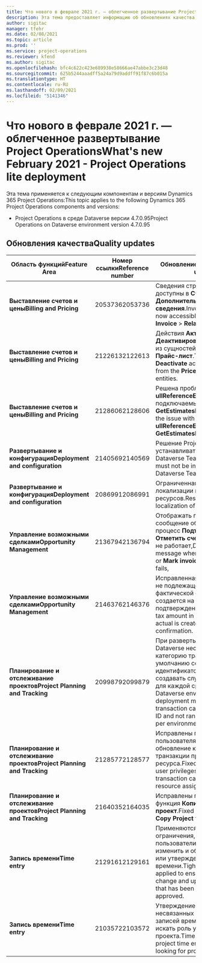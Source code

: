 ```yaml
---
title: Что нового в феврале 2021 г. — облегченное развертывание Project Operations
description: Эта тема предоставляет информацию об обновлениях качества, доступных в облегченном развертывании Project Operations выпуска за февраль 2021 г.
author: sigitac
manager: tfehr
ms.date: 02/08/2021
ms.topic: article
ms.prod: ''
ms.service: project-operations
ms.reviewer: kfend
ms.author: sigitac
ms.openlocfilehash: bfc4c622c423e689938e58666ae47abbe3c23d48
ms.sourcegitcommit: 625b5244aaadff5a24a79d9addff91f87c6b015a
ms.translationtype: HT
ms.contentlocale: ru-RU
ms.lasthandoff: 02/09/2021
ms.locfileid: "5141346"
---
```

# <a name="whats-new-february-2021---project-operations-lite-deployment"></a><span data-ttu-id="f00d7-103">Что нового в феврале 2021 г. — облегченное развертывание Project Operations</span><span class="sxs-lookup"><span data-stu-id="f00d7-103">What's new February 2021 - Project Operations lite deployment</span></span>

<span data-ttu-id="f00d7-104">Эта тема применяется к следующим компонентам и версиям Dynamics 365 Project Operations:</span><span class="sxs-lookup"><span data-stu-id="f00d7-104">This topic applies to the following Dynamics 365 Project Operations components and versions:</span></span>

  - <span data-ttu-id="f00d7-105">Project Operations в среде Dataverse версии 4.7.0.95</span><span class="sxs-lookup"><span data-stu-id="f00d7-105">Project Operations on Dataverse environment version 4.7.0.95</span></span>

## <a name="quality-updates"></a><span data-ttu-id="f00d7-106">Обновления качества</span><span class="sxs-lookup"><span data-stu-id="f00d7-106">Quality updates</span></span>

| <span data-ttu-id="f00d7-107">**Область функций**</span><span class="sxs-lookup"><span data-stu-id="f00d7-107">**Feature Area**</span></span> | <span data-ttu-id="f00d7-108">**Номер ссылки**</span><span class="sxs-lookup"><span data-stu-id="f00d7-108">**Reference number**</span></span> | <span data-ttu-id="f00d7-109">**Обновление качества**</span><span class="sxs-lookup"><span data-stu-id="f00d7-109">**Quality update**</span></span> |
| --- | --- | --- |
| <span data-ttu-id="f00d7-110">**Выставление счетов и цены**</span><span class="sxs-lookup"><span data-stu-id="f00d7-110">**Billing and Pricing**</span></span> | <span data-ttu-id="f00d7-111">2053736</span><span class="sxs-lookup"><span data-stu-id="f00d7-111">2053736</span></span> | <span data-ttu-id="f00d7-112">Сведения строки счета теперь доступны в **Счет** > **Дополнительные сведения**.</span><span class="sxs-lookup"><span data-stu-id="f00d7-112">Invoice line details are now accessible by going to **Invoice** > **Related information**.</span></span> |
| <span data-ttu-id="f00d7-113">**Выставление счетов и цены**</span><span class="sxs-lookup"><span data-stu-id="f00d7-113">**Billing and Pricing**</span></span> | <span data-ttu-id="f00d7-114">2122613</span><span class="sxs-lookup"><span data-stu-id="f00d7-114">2122613</span></span> | <span data-ttu-id="f00d7-115">Действия **Активировать** и **Деактивировать** были удалены из сущностей ассоциации **Прайс-лист**.</span><span class="sxs-lookup"><span data-stu-id="f00d7-115">The **Activate** and **Deactivate** actions were removed from the **Price List** association entities.</span></span> |
| <span data-ttu-id="f00d7-116">**Выставление счетов и цены**</span><span class="sxs-lookup"><span data-stu-id="f00d7-116">**Billing and Pricing**</span></span> | <span data-ttu-id="f00d7-117">2128606</span><span class="sxs-lookup"><span data-stu-id="f00d7-117">2128606</span></span> | <span data-ttu-id="f00d7-118">Решена проблема с **ullReferenceException** в подключаемый модуль **GetEstimatesForProject**.</span><span class="sxs-lookup"><span data-stu-id="f00d7-118">Resolved the issue with **ullReferenceException** in the **GetEstimatesForProject** plug-in.</span></span> |
| <span data-ttu-id="f00d7-119">**Развертывание и конфигурация**</span><span class="sxs-lookup"><span data-stu-id="f00d7-119">**Deployment and configuration**</span></span> | <span data-ttu-id="f00d7-120">2140569</span><span class="sxs-lookup"><span data-stu-id="f00d7-120">2140569</span></span> | <span data-ttu-id="f00d7-121">Решение Project нельзя устанавливать в средах Dataverse Teams.</span><span class="sxs-lookup"><span data-stu-id="f00d7-121">Project solution must not be installed in the Dataverse Teams environments.</span></span> |
| <span data-ttu-id="f00d7-122">**Развертывание и конфигурация**</span><span class="sxs-lookup"><span data-stu-id="f00d7-122">**Deployment and configuration**</span></span> | <span data-ttu-id="f00d7-123">2086991</span><span class="sxs-lookup"><span data-stu-id="f00d7-123">2086991</span></span> | <span data-ttu-id="f00d7-124">Ограниченная настройка локализации веб-ресурсов.</span><span class="sxs-lookup"><span data-stu-id="f00d7-124">Restricted customizing localization of web resources.</span></span> |
| <span data-ttu-id="f00d7-125">**Управление возможными сделками**</span><span class="sxs-lookup"><span data-stu-id="f00d7-125">**Opportunity Management**</span></span> | <span data-ttu-id="f00d7-126">2136794</span><span class="sxs-lookup"><span data-stu-id="f00d7-126">2136794</span></span> | <span data-ttu-id="f00d7-127">Отображать правильное сообщение об ошибке, когда процесс **Подтвердить счет** или **Отметить счет как оплаченный** не работает,</span><span class="sxs-lookup"><span data-stu-id="f00d7-127">Display correct error message when **Confirm invoice** or **Mark invoice as paid** process fails,</span></span> |
| <span data-ttu-id="f00d7-128">**Управление возможными сделками**</span><span class="sxs-lookup"><span data-stu-id="f00d7-128">**Opportunity Management**</span></span> | <span data-ttu-id="f00d7-129">2146376</span><span class="sxs-lookup"><span data-stu-id="f00d7-129">2146376</span></span> | <span data-ttu-id="f00d7-130">Исправленная сумма налога в не подлежащей уплате фактической стоимости создается на основе подтверждения счета.</span><span class="sxs-lookup"><span data-stu-id="f00d7-130">Corrected tax amount in a non-chargeable actual is created from invoice confirmation.</span></span> |
| <span data-ttu-id="f00d7-131">**Планирование и отслеживание проектов**</span><span class="sxs-lookup"><span data-stu-id="f00d7-131">**Project Planning and Tracking**</span></span> | <span data-ttu-id="f00d7-132">2099879</span><span class="sxs-lookup"><span data-stu-id="f00d7-132">2099879</span></span> | <span data-ttu-id="f00d7-133">При развертывании среды Dataverse необходимо создать категорию транзакции по умолчанию со статическим идентификатором, а не создавать случайную категорию для каждой среды.</span><span class="sxs-lookup"><span data-stu-id="f00d7-133">The Dataverse environment deployment must create a default transaction category with a static ID and not randomly generate one per environment.</span></span> |
| <span data-ttu-id="f00d7-134">**Планирование и отслеживание проектов**</span><span class="sxs-lookup"><span data-stu-id="f00d7-134">**Project Planning and Tracking**</span></span> | <span data-ttu-id="f00d7-135">2128577</span><span class="sxs-lookup"><span data-stu-id="f00d7-135">2128577</span></span> | <span data-ttu-id="f00d7-136">Исправлены привилегии пользователя службы Project на обновление категории транзакции при назначении ресурса.</span><span class="sxs-lookup"><span data-stu-id="f00d7-136">Fixed the Project service user privileges to update the transaction category on a resource assignment.</span></span> |
| <span data-ttu-id="f00d7-137">**Планирование и отслеживание проектов**</span><span class="sxs-lookup"><span data-stu-id="f00d7-137">**Project Planning and Tracking**</span></span> | <span data-ttu-id="f00d7-138">2164035</span><span class="sxs-lookup"><span data-stu-id="f00d7-138">2164035</span></span> | <span data-ttu-id="f00d7-139">Исправлены проблемы с функция **Копировать проект**.</span><span class="sxs-lookup"><span data-stu-id="f00d7-139">Fixed issues with the **Copy Project** function.</span></span> |
| <span data-ttu-id="f00d7-140">**Запись времени**</span><span class="sxs-lookup"><span data-stu-id="f00d7-140">**Time entry**</span></span> | <span data-ttu-id="f00d7-141">2129161</span><span class="sxs-lookup"><span data-stu-id="f00d7-141">2129161</span></span> | <span data-ttu-id="f00d7-142">Применяются более жесткие ограничения, чтобы пользователи не могли изменить и обновить введенную или утвержденную запись времени.</span><span class="sxs-lookup"><span data-stu-id="f00d7-142">Tighter restrictions are applied to ensure users can't change and update a time entry that has been submitted or approved.</span></span> |
| <span data-ttu-id="f00d7-143">**Запись времени**</span><span class="sxs-lookup"><span data-stu-id="f00d7-143">**Time entry**</span></span> | <span data-ttu-id="f00d7-144">2103572</span><span class="sxs-lookup"><span data-stu-id="f00d7-144">2103572</span></span> | <span data-ttu-id="f00d7-145">Утверждение времени для несвязанных с проектом записей времени не должно искать роль утверждающего проекта.</span><span class="sxs-lookup"><span data-stu-id="f00d7-145">Time approval for non-project time entries must not be looking for project approver role.</span></span> |
